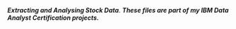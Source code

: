 ***Extracting and Analysing Stock Data***.
***These files are part of my IBM Data Analyst Certification projects.***
